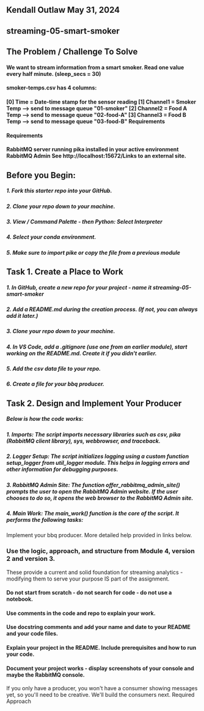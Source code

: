 ## Kendall Outlaw May 31, 2024
## streaming-05-smart-smoker

## The Problem / Challenge To Solve

#### We want to stream information from a smart smoker. Read one value every half minute. (sleep_secs = 30)

#### smoker-temps.csv has 4 columns:

#### [0] Time = Date-time stamp for the sensor reading [1] Channel1 = Smoker Temp --> send to message queue "01-smoker" [2] Channel2 = Food A Temp --> send to message queue "02-food-A" [3] Channel3 = Food B Temp --> send to message queue "03-food-B" Requirements

#### Requirements
#### RabbitMQ server running pika installed in your active environment RabbitMQ Admin See http://localhost:15672/Links to an external site.

## Before you Begin:
##### 1. Fork this starter repo into your GitHub.
##### 2. Clone your repo down to your machine.
##### 3. View / Command Palette - then Python: Select Interpreter
##### 4. Select your conda environment.
##### 5. Make sure to import pike or copy the file from a previous module

## Task 1. Create a Place to Work
##### 1. In GitHub, create a new repo for your project - name it streaming-05-smart-smoker
##### 2. Add a README.md during the creation process. (If not, you can always add it later.)
##### 3. Clone your repo down to your machine. 
##### 4. In VS Code, add a .gitignore (use one from an earlier module), start working on the README.md. Create it if you didn't earlier.
##### 5. Add the csv data file to your repo. 
##### 6. Create a file for your bbq producer.

## Task 2. Design and Implement Your Producer
##### Below is how the code works:

##### 1. Imports: The script imports necessary libraries such as csv, pika (RabbitMQ client library), sys, webbrowser, and traceback.
##### 2. Logger Setup: The script initializes logging using a custom function setup_logger from util_logger module. This helps in logging errors and other information for debugging purposes.
##### 3. RabbitMQ Admin Site: The function offer_rabbitmq_admin_site() prompts the user to open the RabbitMQ Admin website. If the user chooses to do so, it opens the web browser to the RabbitMQ Admin site.
##### 4. Main Work: The main_work() function is the core of the script. It performs the following tasks:


Implement your bbq producer. More detailed help provided in links below. 
### Use the logic, approach, and structure from Module 4, version 2 and version 3.
These provide a current and solid foundation for streaming analytics - modifying them to serve your purpose IS part of the assignment.
#### Do not start from scratch - do not search for code - do not use a notebook.
#### Use comments in the code and repo to explain your work. 
#### Use docstring comments and add your name and date to your README and your code files. 
#### Explain your project in the README. Include prerequisites and how to run your code. 
#### Document your project works - display screenshots of your console and maybe the RabbitMQ console. 
If you only have a producer, you won't have a consumer showing messages yet, so you'll need to be creative. We'll build the consumers next.
Required Approach
